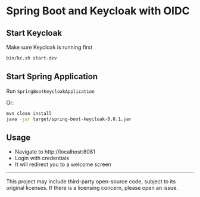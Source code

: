 # Spring Boot and Keycloak with OIDC

## Start Keycloak

Make sure Keycloak is running first

```sh
bin/kc.sh start-dev
```

## Start Spring Application

Run `SpringBootKeycloakApplication`

Or:

```sh
mvn clean install
java -jar target/spring-boot-keycloak-0.0.1.jar
```

## Usage

* Navigate to http://localhost:8081
* Login with credentials
* It will redirect you to a welcome screen

---

This project may include third-party open-source code, subject to its original licenses. If there is a licensing concern, please open an issue.

<br>

